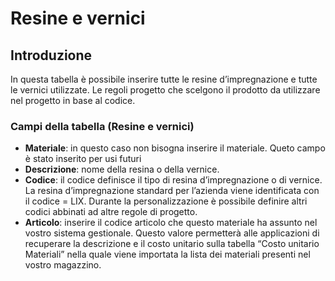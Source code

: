 # Resine e vernici

## Introduzione
In questa tabella è possibile inserire tutte le resine d’impregnazione e tutte le vernici utilizzate.
Le regoli progetto che scelgono il prodotto da utilizzare nel progetto in base al codice.

### Campi della tabella (Resine e vernici)
- **Materiale**: in questo caso non bisogna inserire il materiale. Queto campo è stato inserito per usi futuri
- **Descrizione**: nome della resina o della vernice.
- **Codice**: il codice definisce il tipo di resina d’impregnazione o di vernice. La resina d’impregnazione standard per l’azienda viene identificata con il codice = LIX. Durante la personalizzazione è possibile definire altri codici abbinati ad altre regole di progetto.
- **Articolo**: inserire il codice articolo che questo materiale ha assunto nel vostro sistema gestionale. Questo valore permetterà alle applicazioni di recuperare la descrizione e il costo unitario sulla tabella “Costo unitario Materiali” nella quale viene importata la lista dei materiali presenti nel vostro magazzino.

